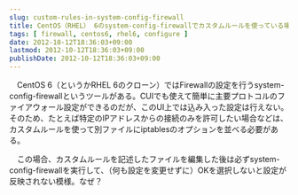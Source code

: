 ```yaml
---
slug: custom-rules-in-system-config-firewall
title: CentOS（RHEL） 6のsystem-config-firewallでカスタムルールを使っている場合の注意
tags: [ firewall, centos6, rhel6, configure ]
date: 2012-10-12T18:36:03+09:00
lastmod: 2012-10-12T18:36:03+09:00
publishDate: 2012-10-12T18:36:03+09:00
---
```


<p>　CentOS 6（というかRHEL 6のクローン）ではFirewallの設定を行うsystem-config-firewallというツールがある。CUIでも使えて簡単に主要プロトコルのファイアウォール設定ができるのだが、このUI上では込み入った設定は行えない。そのため、たとえば特定のIPアドレスからの接続のみを許可したい場合などは、カスタムルールを使って別ファイルにiptablesのオプションを並べる必要がある。</p>

<p>　この場合、カスタムルールを記述したファイルを編集した後は必ずsystem-config-firewallを実行して、（何も設定を変更せずに）OKを選択しないと設定が反映されない模様。なぜ？</p>
